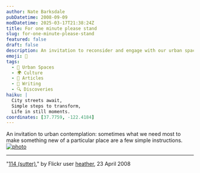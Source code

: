 ```yaml
---
author: Nate Barksdale
pubDatetime: 2008-09-09
modDatetime: 2025-03-17T21:38:24Z
title: For one minute please stand
slug: for-one-minute-please-stand
featured: false
draft: false
description: An invitation to reconsider and engage with our urban spaces through simple steps for transformation.
emoji: 🌆
tags:
  - 🌆 Urban Spaces
  - 🌍 Culture
  - 📖 Articles
  - 📝 Writing
  - 🔍 Discoveries
haiku: |
  City streets await,  
  Simple steps to transform,  
  Life in still moments.
coordinates: [37.7759, -122.4184]
---
```


An invitation to urban contemplation: sometimes what we need most to make something new of a particular place are a few simple instructions. [![photo](http://culture-making.com/media/2439476273_c7ed57d261_o.jpg)](http://flickr.com/photos/heather/2439476273/in/photostream/)

---

"[114 (sutter)](http://flickr.com/photos/heather/2439476273/in/photostream/)," by Flickr user [heather](http://flickr.com/photos/heather/), 23 April 2008
